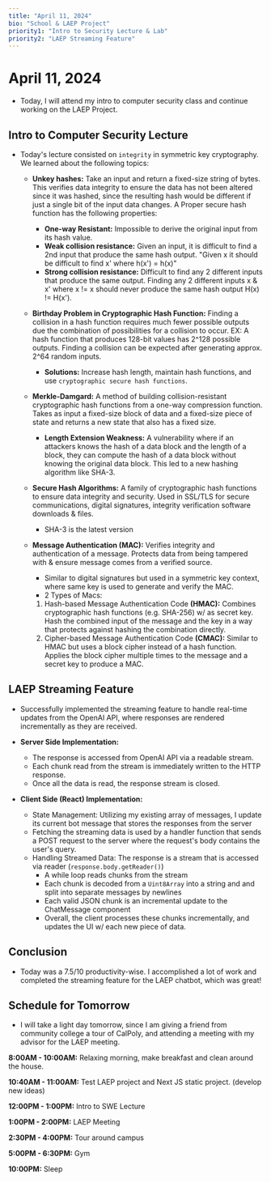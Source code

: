 ```yaml
---
title: "April 11, 2024"
bio: "School & LAEP Project"
priority1: "Intro to Security Lecture & Lab"
priority2: "LAEP Streaming Feature"
---
```


# April 11, 2024

- Today, I will attend my intro to computer security class and continue working on the LAEP Project.

## Intro to Computer Security Lecture

- Today's lecture consisted on `integrity` in symmetric key cryptography. We learned about the following topics:

  - **Unkey hashes:** Take an input and return a fixed-size string of bytes. This verifies data integrity to ensure the data has not been altered since it was hashed, since the resulting hash would be different if just a single bit of the input data changes. A Proper secure hash function has the following properties:

    - **One-way Resistant:** Impossible to derive the original input from its hash value.
    - **Weak collision resistance:** Given an input, it is difficult to find a 2nd input that produce the same hash output. "Given x it should be difficult to find x' where h(x') = h(x)"
    - **Strong collision resistance:** Difficult to find any 2 different inputs that produce the same output. Finding any 2 different inputs x & x' where x != x should never produce the same hash output H(x) != H(x').

  - **Birthday Problem in Cryptographic Hash Function:** Finding a collision in a hash function requires much fewer possible outputs due the combination of possibilities for a collision to occur. EX: A hash function that produces 128-bit values has 2^128 possible outputs. Finding a collision can be expected after generating approx. 2^64 random inputs.
    - **Solutions:** Increase hash length, maintain hash functions, and use `cryptographic secure hash functions`.
  - **Merkle-Damgard:** A method of building collision-resistant cryptographic hash functions from a one-way compression function. Takes as input a fixed-size block of data and a fixed-size piece of state and returns a new state that also has a fixed size.
    - **Length Extension Weakness:** A vulnerability where if an attackers knows the hash of a data block and the length of a block, they can compute the hash of a data block without knowing the original data block. This led to a new hashing algorithm like SHA-3.
  - **Secure Hash Algorithms:** A family of cryptographic hash functions to ensure data integrity and security. Used in SSL/TLS for secure communications, digital signatures, integrity verification software downloads & files.
    - SHA-3 is the latest version
  - **Message Authentication (MAC):** Verifies integrity and authentication of a message. Protects data from being tampered with & ensure message comes from a verified source.
    - Similar to digital signatures but used in a symmetric key context, where same key is used to generate and verify the MAC.
    - 2 Types of Macs:
    1. Hash-based Message Authentication Code **(HMAC):** Combines cryptographic hash functions (e.g. SHA-256) w/ as secret key. Hash the combined input of the message and the key in a way that protects against hashing the combination directly.
    2. Cipher-based Message Authentication Code **(CMAC):** Similar to HMAC but uses a block cipher instead of a hash function. Applies the block cipher multiple times to the message and a secret key to produce a MAC.

## LAEP Streaming Feature

- Successfully implemented the streaming feature to handle real-time updates from the OpenAI API, where responses are rendered incrementally as they are received.
- **Server Side Implementation:**

  - The response is accessed from OpenAI API via a readable stream.
  - Each chunk read from the stream is immediately written to the HTTP response.
  - Once all the data is read, the response stream is closed.

- **Client Side (React) Implementation:**
  - State Management: Utilizing my existing array of messages, I update its current bot message that stores the responses from the server
  - Fetching the streaming data is used by a handler function that sends a POST request to the server where the request's body contains the user's query.
  - Handling Streamed Data: The response is a stream that is accessed via reader (`response.body.getReader()`)
    - A while loop reads chunks from the stream
    - Each chunk is decoded from a `Uint8Array` into a string and and split into separate messages by newlines
    - Each valid JSON chunk is an incremental update to the ChatMessage component
    - Overall, the client processes these chunks incrementally, and updates the UI w/ each new piece of data.

## Conclusion

- Today was a 7.5/10 productivity-wise. I accomplished a lot of work and completed the streaming feature for the LAEP chatbot, which was great!

## Schedule for Tomorrow

- I will take a light day tomorrow, since I am giving a friend from community college a tour of CalPoly, and attending a meeting with my advisor for the LAEP meeting.

**8:00AM - 10:00AM:** Relaxing morning, make breakfast and clean around the house.

**10:40AM - 11:00AM:** Test LAEP project and Next JS static project. (develop new ideas)

**12:00PM - 1:00PM:** Intro to SWE Lecture

**1:00PM - 2:00PM:** LAEP Meeting

**2:30PM - 4:00PM:** Tour around campus

**5:00PM - 6:30PM:** Gym

**10:00PM:** Sleep

